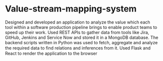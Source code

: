 # Value-stream-mapping-system

Designed and developed an application to analyze the value which each tool within a software production pipeline brings to enable product teams to speed up their work. Used REST APIs to gather data from tools like Jira, GitHub, Jenkins and Service Now and stored it in a MongoDB database. The backend scripts written in Python was used to fetch, aggregate and analyze the required data to ﬁnd relations and inferences from it. Used Flask and React to render the application to the browser
